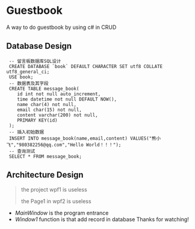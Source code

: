 # Guestbook
A way to do guestbook by using c# in CRUD

## Database Design
```
 -- 留言板数据库SQL设计
 CREATE DATABASE `book` DEFAULT CHARACTER SET utf8 COLLATE utf8_general_ci;
 USE book;
 -- 数据表及其字段
 CREATE TABLE message_book(
 	id int not null auto_increment,
 	time datetime not null DEFAULT NOW(),
 	name char(4) not null,
 	email char(15) not null,
 	content varchar(200) not null,
 	PRIMARY KEY(id)
 );
 -- 插入初始数据
 INSERT INTO message_book(name,email,content) VALUES("熊小飞","980382256@qq.com","Hello World！！！");
 -- 查询测试
 SELECT * FROM message_book;
```

## Architecture Design
> the project wpf1 is useless
> 
> the Page1 in wpf2 is useless
> 
* *MainWindow* is the program entrance
* *Window1* function is that  add record in database
Thanks for watching!
